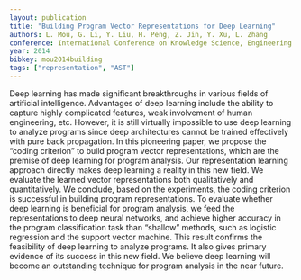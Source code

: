 ```yaml
---
layout: publication
title: "Building Program Vector Representations for Deep Learning"
authors: L. Mou, G. Li, Y. Liu, H. Peng, Z. Jin, Y. Xu, L. Zhang
conference: International Conference on Knowledge Science, Engineering and Management
year: 2014
bibkey: mou2014building
tags: ["representation", "AST"]
---
```

Deep learning has made significant breakthroughs
in various fields of artificial intelligence. Advantages of deep
learning include the ability to capture highly complicated features, weak involvement of human engineering, etc. However,
it is still virtually impossible to use deep learning to analyze
programs since deep architectures cannot be trained effectively
with pure back propagation. In this pioneering paper, we propose
the “coding criterion” to build program vector representations,
which are the premise of deep learning for program analysis. Our
representation learning approach directly makes deep learning a
reality in this new field. We evaluate the learned vector representations both qualitatively and quantitatively. We conclude, based
on the experiments, the coding criterion is successful in building
program representations. To evaluate whether deep learning
is beneficial for program analysis, we feed the representations
to deep neural networks, and achieve higher accuracy in the
program classification task than “shallow” methods, such as
logistic regression and the support vector machine. This result
confirms the feasibility of deep learning to analyze programs. It
also gives primary evidence of its success in this new field. We
believe deep learning will become an outstanding technique for
program analysis in the near future.

